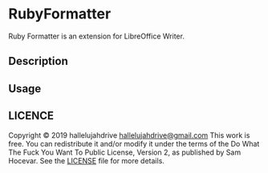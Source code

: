 # RubyFormatter
Ruby Formatter is an extension for LibreOffice Writer.

## Description

## Usage

## LICENCE
Copyright © 2019 hallelujahdrive <hallelujahdrive@gmail.com>
This work is free. You can redistribute it and/or modify it under the
terms of the Do What The Fuck You Want To Public License, Version 2,
as published by Sam Hocevar. See the [LICENSE](/LICENSE) file for more details.